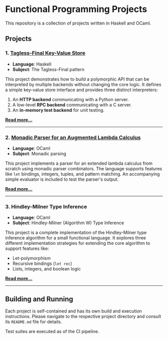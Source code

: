 # Functional Programming Projects

This repository is a collection of projects written in Haskell and OCaml.

## Projects

### 1. [Tagless-Final Key-Value Store](./tagless-final/)

*   **Language**: Haskell
*   **Subject**: The Tagless-Final pattern

This project demonstrates how to build a polymorphic API that can be interpreted by multiple backends without changing the core logic. It defines a simple key-value store interface and provides three distinct interpreters:
1.  An **HTTP backend** communicating with a Python server.
2.  A low-level **RPC backend** communicating with a C server.
3.  An **in-memory test backend** for unit testing.

[**Read more...**](./tagless-final/README.md)

---

### 2. [Monadic Parser for an Augmented Lambda Calculus](./lambda-parsing/)

*   **Language**: OCaml
*   **Subject**: Monadic parsing

This project implements a parser for an extended lambda calculus from scratch using monadic parser combinators. The language supports features like `let` bindings, integers, tuples, and pattern matching. An accompanying simple evaluator is included to test the parser's output.

[**Read more...**](./lambda-parsing/README.md)

---

### 3. Hindley-Milner Type Inference

*   **Language**: OCaml
*   **Subject**: Hindley-Milner (Algorithm W) Type Inference

This project is a complete implementation of the Hindley-Milner type inference algorithm for a small functional language. It explores three different implementation strategies for extending the core algorithm to support features like:
*   Let-polymorphism
*   Recursive bindings (`let rec`)
*   Lists, integers, and boolean logic

[**Read more...**](./hindley-milner/README.md)

---



## Building and Running

Each project is self-contained and has its own build and execution instructions. Please navigate to the respective project directory and consult its `README.md` file for details.

Test suites are executed as of the CI pipeline.
